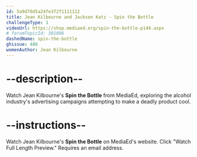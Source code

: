 ```yaml
---
id: 5a9d78d5a24fe3f2f1111112
title: Jean Kilbourne and Jackson Katz - Spin the Bottle
challengeType: 1
videoUrl: https://shop.mediaed.org/spin-the-bottle-p144.aspx
# forumTopicId: 301086
dashedName: spin-the-bottle
ghissue: 486
womenAuthor: Jean Kilbourne
---
```


# --description--

Watch Jean Kilbourne's __Spin the Bottle__ from MediaEd, exploring the alcohol industry's advertising campaigns attempting to make a deadly product cool.

# --instructions--

Watch Jean Kilbourne's __Spin the Bottle__ on MediaEd's website. Click "Watch Full Length Preview." Requires an email address.